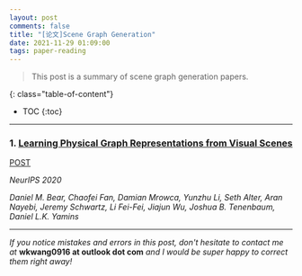 ```yaml
---
layout: post
comments: false
title: "[论文]Scene Graph Generation"
date: 2021-11-29 01:09:00
tags: paper-reading
---
```


> This post is a summary of scene graph generation papers.


<!--more-->

{: class="table-of-content"}
* TOC
{:toc}

---


### 1. [Learning Physical Graph Representations from Visual Scenes](https://neuroailab.github.io/physical-scene-graphs/)

[POST](https://neuroailab.github.io/physical-scene-graphs/)

*NeurIPS 2020*

*Daniel M. Bear, Chaofei Fan, Damian Mrowca, Yunzhu Li, Seth Alter, Aran Nayebi, Jeremy Schwartz, Li Fei-Fei, Jiajun Wu, Joshua B. Tenenbaum, Daniel L.K. Yamins*










---

*If you notice mistakes and errors in this post, don't hesitate to contact me at* **wkwang0916 at outlook dot com** *and I would be super happy to correct them right away!*

